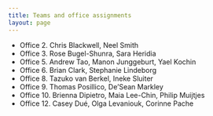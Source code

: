 ```yaml
---
title: Teams and office assignments
layout: page
---
```




-   Office 2.  Chris Blackwell, Neel Smith
-   Office 3.  Rose Bugel-Shunra, Sara Heridia
-   Office 5.  Andrew Tao, Manon Junggeburt, Yael Kochin
-   Office 6.  Brian Clark, Stephanie Lindeborg
-   Office 8.  Tazuko van Berkel,  Ineke Sluiter
-   Office 9.  Thomas Posillico, De’Sean Markley
-   Office 10.  Brienna Dipietro, Maia Lee-Chin, Philip Muijtjes
-   Office 12.  Casey Dué, Olga Levaniouk, Corinne Pache
